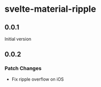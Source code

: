 # svelte-material-ripple

## 0.0.1

Initial version

## 0.0.2

### Patch Changes

-   Fix ripple overflow on iOS
